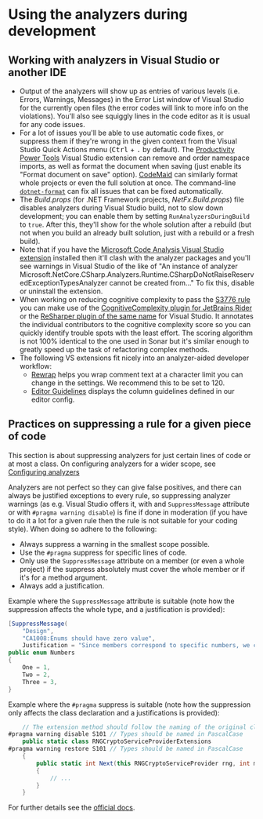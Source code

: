 # Using the analyzers during development

## Working with analyzers in Visual Studio or another IDE

- Output of the analyzers will show up as entries of various levels (i.e. Errors, Warnings, Messages) in the Error List window of Visual Studio for the currently open files (the error codes will link to more info on the violations). You'll also see squiggly lines in the code editor as it is usual for any code issues.
- For a lot of issues you'll be able to use automatic code fixes, or suppress them if they're wrong in the given context from the Visual Studio Quick Actions menu (<kbd>Ctrl</kbd> + <kbd>.</kbd> by default). The [Productivity Power Tools](https://marketplace.visualstudio.com/items?itemName=VisualStudioPlatformTeam.ProductivityPowerPack2017) Visual Studio extension can remove and order namespace imports, as well as format the document when saving (just enable its "Format document on save" option). [CodeMaid](https://marketplace.visualstudio.com/items?itemName=SteveCadwallader.CodeMaid) can similarly format whole projects or even the full solution at once. The command-line [`dotnet-format`](https://github.com/dotnet/format) can fix all issues that can be fixed automatically.
- The *Build.props* (for .NET Framework projects, *NetFx.Build.props*) file disables analyzers during Visual Studio build, not to slow down development; you can enable them by setting `RunAnalyzersDuringBuild` to `true`. After this, they'll show for the whole solution after a rebuild (but not when you build an already built solution, just with a rebuild or a fresh build).
- Note that if you have the [Microsoft Code Analysis Visual Studio extension](https://docs.microsoft.com/en-us/visualstudio/code-quality/install-fxcop-analyzers#vsix) installed then it'll clash with the analyzer packages and you'll see warnings in Visual Studio of the like of "An instance of analyzer Microsoft.NetCore.CSharp.Analyzers.Runtime.CSharpDoNotRaiseReservedExceptionTypesAnalyzer cannot be created from..." To fix this, disable or uninstall the extension.
- When working on reducing cognitive complexity to pass the [S3776 rule](https://rules.sonarsource.com/csharp/RSPEC-3776) you can make use of the [CognitiveComplexity plugin for JetBrains Rider](https://plugins.jetbrains.com/plugin/12024-cognitivecomplexity) or the [ReSharper plugin of the same name](https://plugins.jetbrains.com/plugin/12391-cognitivecomplexity) for Visual Studio. It annotates the individual contributors to the cognitive complexity score so you can quickly identify trouble spots with the least effort. The scoring algorithm is not 100% identical to the one used in Sonar but it's similar enough to greatly speed up the task of refactoring complex methods.
- The following VS extensions fit nicely into an analyzer-aided developer workflow:
  - [Rewrap](https://marketplace.visualstudio.com/items?itemName=stkb.Rewrap-18980) helps you wrap comment text at a character limit you can change in the settings. We recommend this to be set to 120.
  - [Editor Guidelines](https://marketplace.visualstudio.com/items?itemName=PaulHarrington.EditorGuidelines) displays the column guidelines defined in our editor config.

## Practices on suppressing a rule for a given piece of code

This section is about suppressing analyzers for just certain lines of code or at most a class. On configuring analyzers for a wider scope, see [Configuring analyzers](ConfiguringAnalyzers.md)

Analyzers are not perfect so they can give false positives, and there can always be justified exceptions to every rule, so suppressing analyzer warnings (as e.g. Visual Studio offers it, with and `SuppressMessage` attribute or with `#pragma warning disable`) is fine if done in moderation (if you have to do it a lot for a given rule then the rule is not suitable for your coding style). When doing so adhere to the following:

- Always suppress a warning in the smallest scope possible.
- Use the `#pragma` suppress for specific lines of code.
- Only use the `SuppressMessage` attribute on a member (or even a whole project) if the suppress absolutely must cover the whole member or if it's for a method argument.
- Always add a justification.

Example where the `SuppressMessage` attribute is suitable (note how the suppression affects the whole type, and a justification is provided):

```c#
[SuppressMessage(
    "Design",
    "CA1008:Enums should have zero value",
    Justification = "Since members correspond to specific numbers, we can't have a zero value.")]
public enum Numbers
{
    One = 1,
    Two = 2,
    Three = 3,
}
```

Example where the `#pragma` suppress is suitable (note how the suppression only affects the class declaration and a justifications is provided):

```c#
    // The extension method should follow the naming of the original class.
#pragma warning disable S101 // Types should be named in PascalCase
    public static class RNGCryptoServiceProviderExtensions
#pragma warning restore S101 // Types should be named in PascalCase
    {
        public static int Next(this RNGCryptoServiceProvider rng, int minValue, int maxValue)
        {
            // ...
        }
    }
```

For further details see the [official docs](https://docs.microsoft.com/en-us/visualstudio/code-quality/in-source-suppression-overview).
